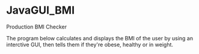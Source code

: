 # JavaGUI_BMI
Production
BMI Checker

The program below calculates and displays the BMI of the user by using an interctive GUI, then tells them if they're obese, healthy or in weight.
